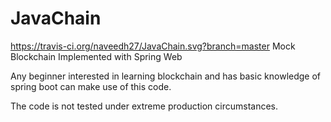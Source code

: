 # JavaChain
https://travis-ci.org/naveedh27/JavaChain.svg?branch=master
Mock Blockchain Implemented with Spring Web

Any beginner interested in learning blockchain and has basic knowledge of spring boot can make use of this  code.

The code is not tested under extreme production circumstances.

